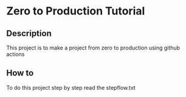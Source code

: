 # Zero to Production Tutorial

## Description

This project is to make a project from zero to production using github actions

## How to

To do this project step by step read the stepflow.txt
